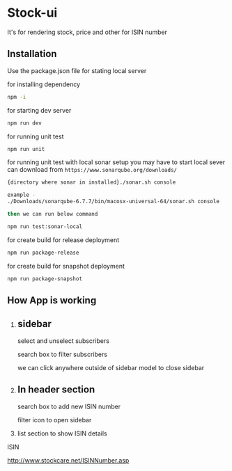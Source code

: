 # Stock-ui

It's for rendering stock, price and other for ISIN number

## Installation

Use the package.json file for stating local server

for installing dependency 
```bash
npm -i
```

for starting dev server
```bash
npm run dev
```
for running unit test
```bash
npm run unit
```

for running unit test with local sonar setup
you may have to start local sever can download from
```https://www.sonarqube.org/downloads/```
```bash
{directory where sonar in installed}./sonar.sh console

example - 
./Downloads/sonarqube-6.7.7/bin/macosx-universal-64/sonar.sh console

then we can run below command

npm run test:sonar-local
```

for create build for release deployment
```bash
npm run package-release
```

for create build for snapshot deployment
```bash
npm run package-snapshot
```


How App is working
--------------------
1. sidebar
   ---------
    select and unselect subscribers

	search box to filter subscribers
	
    we can click anywhere outside of sidebar model to close sidebar

2. In header section 
   ----------------
    search box to add new ISIN number
	
    filter icon to open sidebar

3. list section to show ISIN details


ISIN

http://www.stockcare.net/ISINNumber.asp